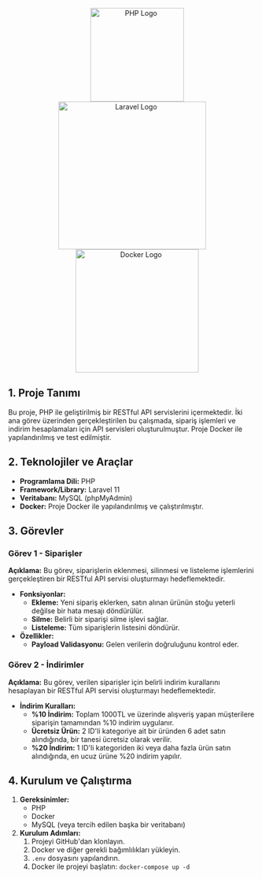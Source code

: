 <p align="center">
     <a href="https://www.php.net/" target="_blank" style="margin-left: 20px;">
    <img src="https://www.vectorlogo.zone/logos/php/php-ar21.svg" width="190" alt="PHP Logo">
  </a>
  <a href="https://laravel.com" target="_blank">
    <img src="https://raw.githubusercontent.com/laravel/art/master/logo-lockup/5%20SVG/2%20CMYK/1%20Full%20Color/laravel-logolockup-cmyk-red.svg" width="300" alt="Laravel Logo">
  </a>
  <a href="https://www.docker.com" target="_blank" style="margin-left: 20px;">
    <img src="https://www.vectorlogo.zone/logos/docker/docker-ar21.svg" width="250" alt="Docker Logo">
  </a>
</p>

<h2>1. Proje Tanımı</h2>
Bu proje, PHP ile geliştirilmiş bir RESTful API servislerini içermektedir. İki ana görev üzerinden gerçekleştirilen bu çalışmada, sipariş işlemleri ve indirim hesaplamaları için API servisleri oluşturulmuştur. Proje Docker ile yapılandırılmış ve test edilmiştir.

<h2>2. Teknolojiler ve Araçlar</h2>
<ul>
  <li><strong>Programlama Dili:</strong> PHP</li>
  <li><strong>Framework/Library:</strong> Laravel 11</li>
  <li><strong>Veritabanı:</strong> MySQL (phpMyAdmin)</li>
  <li><strong>Docker:</strong> Proje Docker ile yapılandırılmış ve çalıştırılmıştır.</li>
</ul>

<h2>3. Görevler</h2>
<h3>Görev 1 - Siparişler</h3>
<p><strong>Açıklama:</strong> Bu görev, siparişlerin eklenmesi, silinmesi ve listeleme işlemlerini gerçekleştiren bir RESTful API servisi oluşturmayı hedeflemektedir.</p>
<ul>
  <li><strong>Fonksiyonlar:</strong>
    <ul>
      <li><strong>Ekleme:</strong> Yeni sipariş eklerken, satın alınan ürünün stoğu yeterli değilse bir hata mesajı döndürülür.</li>
      <li><strong>Silme:</strong> Belirli bir siparişi silme işlevi sağlar.</li>
      <li><strong>Listeleme:</strong> Tüm siparişlerin listesini döndürür.</li>
    </ul>
  </li>
  <li><strong>Özellikler:</strong>
    <ul>
      <li><strong>Payload Validasyonu:</strong> Gelen verilerin doğruluğunu kontrol eder.</li>
    </ul>
  </li>
</ul>

<h3>Görev 2 - İndirimler</h3>
<p><strong>Açıklama:</strong> Bu görev, verilen siparişler için belirli indirim kurallarını hesaplayan bir RESTful API servisi oluşturmayı hedeflemektedir.</p>
<ul>
  <li><strong>İndirim Kuralları:</strong>
    <ul>
      <li><strong>%10 İndirim:</strong> Toplam 1000TL ve üzerinde alışveriş yapan müşterilere siparişin tamamından %10 indirim uygulanır.</li>
      <li><strong>Ücretsiz Ürün:</strong> 2 ID'li kategoriye ait bir üründen 6 adet satın alındığında, bir tanesi ücretsiz olarak verilir.</li>
      <li><strong>%20 İndirim:</strong> 1 ID'li kategoriden iki veya daha fazla ürün satın alındığında, en ucuz ürüne %20 indirim yapılır.</li>
    </ul>
  </li>
</ul>

<h2>4. Kurulum ve Çalıştırma</h2>
<ol>
  <li><strong>Gereksinimler:</strong>
    <ul>
      <li>PHP</li>
      <li>Docker</li>
      <li>MySQL (veya tercih edilen başka bir veritabanı)</li>
    </ul>
  </li>
  <li><strong>Kurulum Adımları:</strong>
    <ol>
      <li>Projeyi GitHub'dan klonlayın.</li>
      <li>Docker ve diğer gerekli bağımlılıkları yükleyin.</li>
      <li><code>.env</code> dosyasını yapılandırın.</li>
      <li>Docker ile projeyi başlatın: <code>docker-compose up -d</code></li>
    </ol>
  </li>
</ol>

